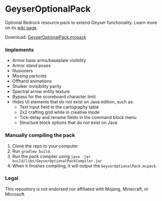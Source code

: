 # GeyserOptionalPack

Optional Bedrock resource pack to extend Geyser functionality. Learn more on its [wiki page](https://geysermc.org/wiki/other/geyseroptionalpack).

Download: [GeyserOptionalPack.mcpack](https://download.geysermc.org/v2/projects/geyseroptionalpack/versions/latest/builds/latest/downloads/geyseroptionalpack)

### Implements

- Armor base arms/baseplate visibility
- Armor stand poses
- Illusioners
- Missing particles
- Offhand animations
- Shulker invisibility parity
- Spectral arrow entity texture
- Bypass for the scoreboard character limit
- Hides UI elements that do not exist on Java edition, such as:
  - Text input field in the cartography table
  - 2x2 crafting grid while in creative mode
  - Tick-delay and rename fields in the command block menu
  - Structure block options that do not exist on Java

### Manually compiling the pack

1. Clone the repo to your computer
2. Run `gradlew build`.
3. Run the pack compiler using `java -jar build/libs/GeyserOptionalPackCompiler.jar`
4. When it finishes compiling, it will output the `GeyserOptionalPack.mcpack`.

### Legal

This repository is not endorsed nor affiliated with Mojang, Minecraft, or Microsoft.
